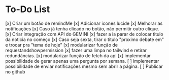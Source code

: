 # To-Do List

[x] Criar um botão de remindMe
[x] Adicionar icones lucide
[x] Melhorar as notificações
[x] Caso já tenha clicado no botão, não permitir outro clique.
[x] Criar integração com API do GEMINI
[x] fazer a ia parar de colocar titulo da noticia no começo
[x] Caso seja sexta, tirar o titulo "proximo debate em" e trocar pra "tema de hoje"
[x] modularizar função de requestandshowpermission
[x] fazer uma limpa no tailwind e retirar redundâncias.
[x] modularizar função de fetch da api
[x] implementar possibilidade de gerar apenas uma pergunta por semana.
[ ] implementar possibilidade de enviar notificações mesmo sem abrir a página.
[ ] Publicar no github

